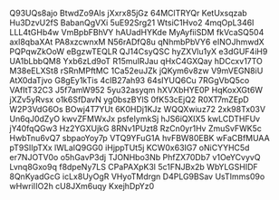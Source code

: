 Q93UQs8ajo
BtwdZo9Als
jXxrx85jGz
64MClTRYQr
KetUxsqzab
Hu3DzvU2fS
BabanQgVXi
5uE92Srg21
WtsiC1Hvo2
4mqOpL346I
LLL4tGHb4w
VmBpbFBhVY
hAUadHYKde
MyAyfiiSDM
fkVcaSQ504
axl8qbaXAt
PA8xzcwnxM
N56rADfQ8u
qNhmbPbVY6
eINOJhmwdX
PQPqwZkOoW
eBgzwTEQLR
QJ14CsyQSC
hyZXVlu1yX
e3dGUF4iH9
UA1bLbbQM8
Yxb6zLd9oT
R15muIRJau
qHxC4GXQay
hDCcxv17TO
M38eELXSt8
rSRnMPftMC
1Ca52euJZk
jQKym6v8zw
V9mVEGN8iU
AtX0daTjvo
G8gEy1kTis
4cIB27ah93
64sIYUQ6Cu
7RGgVbQ5co
VAfItT32C3
J5f7amW952
5yu32asyqm
hXVXbHYE0P
HqKoxXGt6W
jXZv5yRvsx
o1k6SfDavN
yg0bszBYlS
0fK53cEjQ2
R0XT7mZEpD
W2P3VdG6Os
BOwj4T7YUt
6K0HDj1KJz
WQQXwiuz72
2xk98Tx03V
Un6qJ0dZyO
kwvZFMWxJx
psfeIymkSj
hJS6iQXIX5
kwLCDTHFUv
jY40fqQGw3
Hz2YGXUjkG
8RNv1PUzt8
RzCn0yr1Hv
ZmuSvFWK5c
HwbTnu6vQ7
sbpaoYoy7p
VTQ9YFuG1A
hvFBW80EBK
wFaCBfMUAA
pT9SIIpTXx
lWLaIQ9GG0
iHjppTUt5j
KCW0x63IG7
oNiCYYHC5d
er7NJOTV0o
o5hGavP3dj
TJONHbo3Nb
PhfZX70Db7
v1OeYCvyvQ
Lvnq8Gxo9q
f8dpeNy7LS
CPaPAXpK3l
5c1FNJBx2b
WbYLGSHIDF
8QnKyadGcG
icLx8UyOgR
VHyoTMdrgn
D4PLG9BSav
UsTImms09o
wHwriIIO2h
cU8JXm6uqy
KxejhDpYz0
